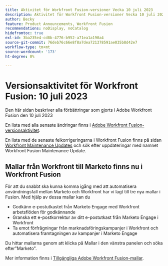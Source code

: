```yaml
---
title: Aktivitet för Workfront Fusion-versioner Vecka 10 juli 2023
description: Aktivitet för Workfront Fusion-versioner Vecka 10 juli 2023
author: Becky
feature: Product Announcements, Workfront Fusion
recommendations: noDisplay, noCatalog
hidefromtoc: true
exl-id: 3ba235e4-cd8b-4776-b952-a71ea1a190a4
source-git-commit: 76deb76c66e8f8a7dea721378591ae035b8d42e7
workflow-type: tm+mt
source-wordcount: '173'
ht-degree: 0%

---
```


# Versionsaktivitet för Workfront Fusion: 10 juli 2023

Den här sidan beskriver alla förbättringar som gjorts i Adobe Workfront Fusion den 10 juli 2023

En lista med alla senaste ändringar finns i [Adobe Workfront Fusion-versionsaktivitet](../../../product-announcements/product-releases/fusion-release-activity/fusion-release-activity.md).

En lista med de senaste felkorrigeringarna i Workfront Fusion finns på sidan [Workfront Maintenance Updates](https://experienceleague.adobe.com/docs/workfront-known-issues/releases/current-updates.html) och sök efter uppdateringar med namnet Workfront Fusion Maintenance Update.

## Mallar från Workfront till Marketo finns nu i Workfront Fusion

För att du snabbt ska kunna komma igång med att automatisera användningsfall mellan Marketo och Workfront har vi lagt till tre nya mallar i Fusion. Med hjälp av dessa mallar kan du

* Godkänn e-postutkastet från Marketo Engage med Workfront arbetsflöden för godkännande
* Granska ett e-postkorrektur av ditt e-postutkast från Marketo Engage i Workfront
* Ta emot förfrågningar från marknadsföringskampanjer i Workfront och automatisera framtagningen av kampanjer i Marketo Engage

Du hittar mallarna genom att klicka på Mallar i den vänstra panelen och söka efter&quot;Marketo&quot;.

Mer information finns i [Tillgängliga Adobe Workfront Fusion-mallar](/help/quicksilver/workfront-fusion/scenarios/templates/currently-available-fusion-templates.md#workfront-marketo-templates).
